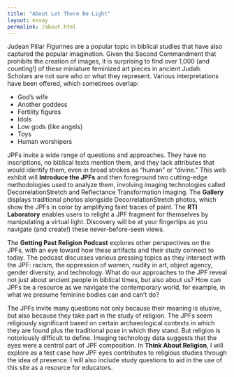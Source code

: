 ```yaml
---
title: "About Let There Be Light"
layout: essay
permalink: /about.html
---
```


Judean Pillar Figurines are a popular topic in biblical studies that have also captured the popular imagination. Given the Second Commandment that prohibits the creation of images, it is surprising to find over 1,000 (and counting!) of these miniature feminized art pieces in ancient Judah. Scholars are not sure who or what they represent. Various interpretations have been offered, which sometimes overlap:

- God’s wife
- Another goddess
- Fertility figures
- Idols
- Low gods (like angels)
- Toys
- Human worshipers 

JPFs invite a wide range of questions and approaches. They have no inscriptions, no biblical texts mention them, and they lack attributes that would identify them, even in broad strokes as “human” or “divine.” This web exhibit will **Introduce the JPFs** and then foreground two cutting-edge methodologies used to analyze them, involving imaging technologies called DecorrelationStretch and Reflectance Transformation Imaging. The **Gallery** displays traditional photos alongside DecorrelationStretch photos, which show the JPFs in color by amplifying faint traces of paint. The **RTI Laboratory** enables users to relight a JPF fragment for themselves by manipulating a virtual light. Discovery will be at your fingertips as you navigate (and create!) these never-before-seen views.

The **Getting Past Religion Podcast** explores other perspectives on the JPFs, with an eye toward how these artifacts and their study connect to today. The podcast discusses various pressing topics as they intersect with the JPF: racism, the oppression of women, nudity in art, object agency, gender diversity, and technology. What do our approaches to the JPF reveal not just about ancient people in biblical times, but also about us? How can JPFs be a resource as we navigate the contemporary world, for example, in what we presume feminine bodies can and can’t do? 

The JPFs invite many questions not only because their meaning is elusive, but also because they take part in the study of religion. The JPFs seem religiously significant based on certain archaeological contexts in which they are found plus the traditional pose in which they stand. But religion is notoriously difficult to define. Imaging technology data suggests that the eyes were a central part of JPF composition. In **Think About Religion**, I will explore as a test case how JPF eyes contributes to religious studies through the idea of presence. I will also include study questions to aid in the use of this site as a resource for educators.
